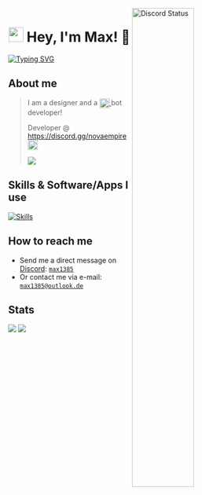 <a href="https://discord.com/users/770636457043034112" target="_blank">
	<img width="50%" align="right" alt="Discord Status" src="https://lanyard.cnrad.dev/api/341160761470615563?bg=1f1f1f&borderRadius=5px">
</a>

<h1 align="center"><img src="https://cdn.discordapp.com/attachments/985551183479463998/1001856009670758470/coding2.gif" width="30px" height="30px"> Hey, I'm Max! 👋</h1>
<a href="https://git.io/typing-svg"><img src="https://readme-typing-svg.herokuapp.com?font=JetBrains+Mono&pause=1000&color=026ADD&center=true&vCenter=true&width=500&lines=Discord+Bot+Developer;Discord+Server+Owner+(1%2C4K%2B);Designer;Discord+Server+Moderator;Hobby+Programmer;Always+learning+new+things" alt="Typing SVG" /></a>

## About me
> I am a designer and a <a href="https://docs.pycord.dev/en/stable/" target="_blank">
> 	<img src="https://cdn.discordapp.com/emojis/1063211537008955495.webp?size=96&quality=lossless" width="20" height="20" align="center">
> </a> bot developer!
> 
> Developer @ https://discord.gg/novaempire <a href="https://discord.com/partners" target="_blank">
> 	<img src="https://cdn.discordapp.com/emojis/1131312467830648842.gif?size=80&quality=lossless" width="20" height="20" align="center">
> </a>
> 
> ![](https://komarev.com/ghpvc/?username=Max1385&label=PROFILE+VIEWS&color=blue&style=plastic)

## Skills & Software/Apps I use
[![Skills](https://skillicons.dev/icons?i=py,vscode,mongodb,nodejs,ps,discord,github,git,stackoverflow,twitter,instagram)](https://github.com/Max1385)

## How to reach me

  - Send me a direct message on [Discord](https://discord.com): [`max1385`](https://discord.com/users/770636457043034112)
  - Or contact me via e-mail: [`max1385@outlook.de`](mailto:max1385@outlook.de)

## Stats
![](http://github-profile-summary-cards.vercel.app/api/cards/profile-details?username=max1385&theme=transparent)
![](http://github-profile-summary-cards.vercel.app/api/cards/productive-time?username=max1385&theme=transparent&utcOffset=1)
